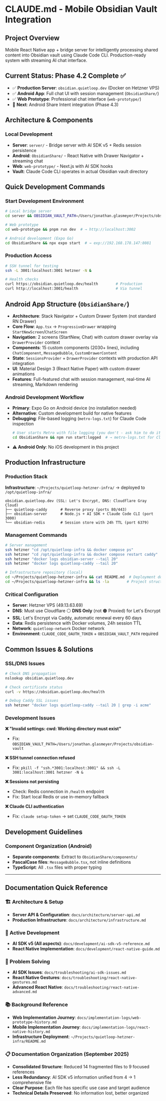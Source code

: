 # CLAUDE.md - Mobile Obsidian Vault Integration

## Project Overview
Mobile React Native app + bridge server for intelligently processing shared content into Obsidian vault using Claude Code CLI. Production-ready system with streaming AI chat interface.

## Current Status: Phase 4.2 Complete ✅
- ✅ **Production Server**: `obsidian.quietloop.dev` (Docker on Hetzner VPS)
- ✅ **Android App**: Full chat UI with session management (`ObsidianShare/`)
- ✅ **Web Prototype**: Professional chat interface (`web-prototype/`)
- 🔄 **Next**: Android Share Intent integration (Phase 4.3)

## Architecture & Components

### Local Development
- **Server**: `server/` - Bridge server with AI SDK v5 + Redis session persistence
- **Android**: `ObsidianShare/` - React Native with Drawer Navigator + streaming chat
- **Web**: `web-prototype/` - Next.js with AI SDK hooks
- **Vault**: Claude Code CLI operates in actual Obsidian vault directory

## Quick Development Commands

### Start Development Environment
```bash
# Local bridge server
cd server && OBSIDIAN_VAULT_PATH=/Users/jonathan.glasmeyer/Projects/obsidian-vault CLAUDE_CODE_OAUTH_TOKEN=$CLAUDE_CODE_OAUTH_TOKEN node index.js

# Web prototype
cd web-prototype && pnpm run dev  # → http://localhost:3002

# Android development (Expo Go)
cd ObsidianShare && npx expo start  # → exp://192.168.178.147:8081
```

### Production Access
```bash
# SSH tunnel for testing
ssh -L 3001:localhost:3001 hetzner -N &

# Health checks
curl https://obsidian.quietloop.dev/health        # Production
curl http://localhost:3001/health                 # Via tunnel
```


## Android App Structure (`ObsidianShare/`)
- **Architecture**: Stack Navigator + Custom Drawer System (not standard RN Drawer)
- **Core Flow**: `App.tsx` → `ProgressiveDrawer` wrapping `StartNewScreen`/`ChatScreen`
- **Navigation**: 2 screens (StartNew, Chat) with custom drawer overlay via `DrawerProvider` context
- **Components**: 15 custom components (2030+ lines), including `ChatComponent`, `MessageBubble`, `CustomDrawerContent`
- **State**: `SessionsProvider` + `DrawerProvider` contexts with production API integration
- **UI**: Material Design 3 (React Native Paper) with custom drawer animations
- **Features**: Full-featured chat with session management, real-time AI streaming, Markdown rendering

### Android Development Workflow
- **Primary**: Expo Go on Android device (no installation needed)
- **Alternative**: Custom development build for native features
- **Debugging**: File-based logging (`metro-logs.txt`) for Claude Code inspection
  ```bash
  # User starts Metro with file logging (you don't - ask him to do it!)
  cd ObsidianShare && npm run start:logged  # → metro-logs.txt for Claude Code
  ```
- **⚠️ Android Only**: No iOS development in this project

## Production Infrastructure

### Production Stack
**Infrastructure**: `~/Projects/quietloop-hetzner-infra/` → deployed to `/opt/quietloop-infra/`
```
obsidian.quietloop.dev (SSL: Let's Encrypt, DNS: Cloudflare Gray Cloud)
├── quietloop-caddy      # Reverse proxy (ports 80/443)
├── obsidian-server      # Node.js + AI SDK + Claude Code CLI (port 3000)
└── obsidian-redis       # Session store with 24h TTL (port 6379)
```

### Management Commands
```bash
# Server management
ssh hetzner "cd /opt/quietloop-infra && docker compose ps"
ssh hetzner "cd /opt/quietloop-infra && docker compose restart caddy"
ssh hetzner "docker logs obsidian-server --tail 20"
ssh hetzner "docker logs quietloop-caddy --tail 20"

# Infrastructure repository (local)
cd ~/Projects/quietloop-hetzner-infra && cat README.md  # Deployment docs
cd ~/Projects/quietloop-hetzner-infra && ls -la        # Project structure
```

### Critical Configuration
- **Server**: Hetzner VPS (49.13.63.69) 
- **DNS**: Must use Cloudflare ⚪ **DNS Only** (not 🟠 Proxied) for Let's Encrypt
- **SSL**: Let's Encrypt via Caddy, automatic renewal every 60 days
- **Data**: Redis persistence with Docker volumes, 24h session TTL
- **Network**: `quietloop-network` Docker network
- **Environment**: `CLAUDE_CODE_OAUTH_TOKEN` + `OBSIDIAN_VAULT_PATH` required

## Common Issues & Solutions

### SSL/DNS Issues
```bash
# Check DNS propagation
nslookup obsidian.quietloop.dev

# Check certificate status
curl -v https://obsidian.quietloop.dev/health

# Debug Caddy SSL issues
ssh hetzner "docker logs quietloop-caddy --tail 20 | grep -i acme"
```

### Development Issues
**❌ "Invalid settings: cwd: Working directory must exist"**
- Fix: `OBSIDIAN_VAULT_PATH=/Users/jonathan.glasmeyer/Projects/obsidian-vault`

**❌ SSH tunnel connection refused**
- Fix: `pkill -f "ssh.*3001:localhost:3001" && ssh -L 3001:localhost:3001 hetzner -N &`

**❌ Sessions not persisting**
- Check: Redis connection in `/health` endpoint
- Fix: Start local Redis or use in-memory fallback

**❌ Claude CLI authentication**
- Fix: `claude setup-token` → set `CLAUDE_CODE_OAUTH_TOKEN`

## Development Guidelines

### Component Organization (Android)
- **Separate components**: Extract to `ObsidianShare/components/`
- **PascalCase files**: `MessageBubble.tsx`, not inline definitions
- **TypeScript**: All `.tsx` files with proper typing


---

## Documentation Quick Reference

### 🏗️ Architecture & Setup
- **Server API & Configuration**: `docs/architecture/server-api.md`
- **Production Infrastructure**: `docs/architecture/infrastructure.md`

### 🚀 Active Development  
- **AI SDK v5 (All aspects)**: `docs/development/ai-sdk-v5-reference.md`
- **React Native Implementation**: `docs/development/react-native-guide.md`

### 🔧 Problem Solving
- **AI SDK Issues**: `docs/troubleshooting/ai-sdk-issues.md`
- **React Native Gestures**: `docs/troubleshooting/react-native-gestures.md`
- **Advanced React Native**: `docs/troubleshooting/react-native-advanced.md`

### 📚 Background Reference
- **Web Implementation Journey**: `docs/implementation-logs/web-prototype-history.md`
- **Mobile Implementation Journey**: `docs/implementation-logs/react-native-history.md`
- **Infrastructure Deployment**: `~/Projects/quietloop-hetzner-infra/README.md`

### 📋 Documentation Organization (September 2025)
- **Consolidated Structure**: Reduced 14 fragmented files to 9 focused references
- **Less Redundancy**: AI SDK v5 information unified from 4 → 1 comprehensive file  
- **Clear Purpose**: Each file has specific use case and target audience
- **Technical Details Preserved**: No information lost, better organized
